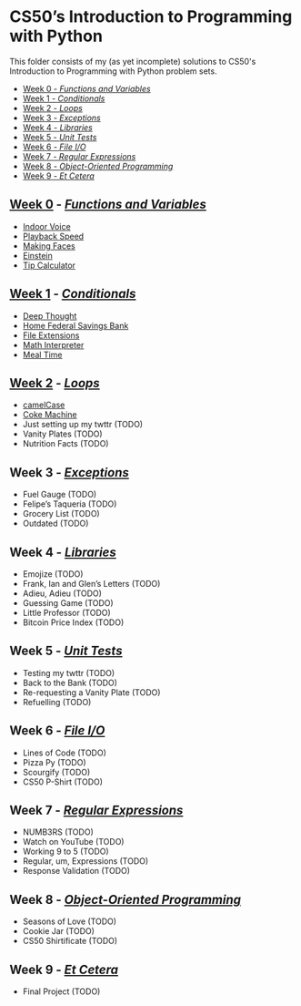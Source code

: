 # CS50’s Introduction to Programming with Python

This folder consists of my (as yet incomplete) solutions to CS50's Introduction
to Programming with Python problem sets.

- [Week 0 - _Functions and Variables_](#week-0---functions-and-variables)
- [Week 1 - _Conditionals_](#week-1---conditionals)
- [Week 2 - _Loops_](#week-2---loops)
- [Week 3 - _Exceptions_](#week-3---exceptions)
- [Week 4 - _Libraries_](#week-4---libraries)
- [Week 5 - _Unit Tests_](#week-5---unit-tests)
- [Week 6 - _File I/O_](#week-6---file-io)
- [Week 7 - _Regular Expressions_](#week-7---regular-expressions)
- [Week 8 - _Object-Oriented Programming_](#week-8---object-oriented-programming)
- [Week 9 - _Et Cetera_](#week-9---et-cetera)

## [Week 0][github-week-0] - [_Functions and Variables_][harvard-week-0]

- [Indoor Voice][indoor]
- [Playback Speed][playback]
- [Making Faces][faces]
- [Einstein][einstein]
- [Tip Calculator][tip]

## [Week 1][github-week-1] - [_Conditionals_][harvard-week-1]

- [Deep Thought][deep]
- [Home Federal Savings Bank][bank]
- [File Extensions][extensions]
- [Math Interpreter][interpreter]
- [Meal Time][meal]

## [Week 2][github-week-2] - [_Loops_][harvard-week-2]

- [camelCase][camel]
- [Coke Machine][coke]
- Just setting up my twttr (TODO)
- Vanity Plates (TODO)
- Nutrition Facts (TODO)

## Week 3 - [_Exceptions_][harvard-week-3]

- Fuel Gauge (TODO)
- Felipe’s Taqueria (TODO)
- Grocery List (TODO)
- Outdated (TODO)

## Week 4 - [_Libraries_][harvard-week-4]

- Emojize (TODO)
- Frank, Ian and Glen’s Letters (TODO)
- Adieu, Adieu (TODO)
- Guessing Game (TODO)
- Little Professor (TODO)
- Bitcoin Price Index (TODO)

## Week 5 - [_Unit Tests_][harvard-week-5]

- Testing my twttr (TODO)
- Back to the Bank (TODO)
- Re-requesting a Vanity Plate (TODO)
- Refuelling (TODO)

## Week 6 - [_File I/O_][harvard-week-6]

- Lines of Code (TODO)
- Pizza Py (TODO)
- Scourgify (TODO)
- CS50 P-Shirt (TODO)

## Week 7 - [_Regular Expressions_][harvard-week-7]

- NUMB3RS (TODO)
- Watch on YouTube (TODO)
- Working 9 to 5 (TODO)
- Regular, um, Expressions (TODO)
- Response Validation (TODO)

## Week 8 - [_Object-Oriented Programming_][harvard-week-8]

- Seasons of Love (TODO)
- Cookie Jar (TODO)
- CS50 Shirtificate (TODO)

## Week 9 - [_Et Cetera_][harvard-week-9]

- Final Project (TODO)

[bank]:
  https://github.com/Mr-Lasagne/learning-exercise-portfolio/tree/main/cs50p/week-1/bank
[camel]:
  https://github.com/Mr-Lasagne/learning-exercise-portfolio/tree/main/cs50p/week-2/camel
[coke]:
  https://github.com/Mr-Lasagne/learning-exercise-portfolio/tree/main/cs50p/week-2/coke
[deep]:
  https://github.com/Mr-Lasagne/learning-exercise-portfolio/tree/main/cs50p/week-1/deep
[einstein]:
  https://github.com/Mr-Lasagne/learning-exercise-portfolio/tree/main/cs50p/week-0/einstein
[extensions]:
  https://github.com/Mr-Lasagne/learning-exercise-portfolio/tree/main/cs50p/week-1/extensions
[faces]:
  https://github.com/Mr-Lasagne/learning-exercise-portfolio/tree/main/cs50p/week-0/faces
[github-week-0]:
  https://github.com/Mr-Lasagne/learning-exercise-portfolio/tree/main/cs50p/week-0
[github-week-1]:
  https://github.com/Mr-Lasagne/learning-exercise-portfolio/tree/main/cs50p/week-1
[github-week-2]:
  https://github.com/Mr-Lasagne/learning-exercise-portfolio/tree/main/cs50p/week-2
[harvard-week-0]: https://cs50.harvard.edu/python/2022/weeks/0/
[harvard-week-1]: https://cs50.harvard.edu/python/2022/weeks/1/
[harvard-week-2]: https://cs50.harvard.edu/python/2022/weeks/2/
[harvard-week-3]: https://cs50.harvard.edu/python/2022/weeks/3/
[harvard-week-4]: https://cs50.harvard.edu/python/2022/weeks/4/
[harvard-week-5]: https://cs50.harvard.edu/python/2022/weeks/5/
[harvard-week-6]: https://cs50.harvard.edu/python/2022/weeks/6/
[harvard-week-7]: https://cs50.harvard.edu/python/2022/weeks/7/
[harvard-week-8]: https://cs50.harvard.edu/python/2022/weeks/8/
[harvard-week-9]: https://cs50.harvard.edu/python/2022/weeks/9/
[indoor]:
  https://github.com/Mr-Lasagne/learning-exercise-portfolio/tree/main/cs50p/week-0/indoor
[interpreter]:
  https://github.com/Mr-Lasagne/learning-exercise-portfolio/tree/main/cs50p/week-1/interpreter
[meal]:
  https://github.com/Mr-Lasagne/learning-exercise-portfolio/tree/main/cs50p/week-1/meal
[playback]:
  https://github.com/Mr-Lasagne/learning-exercise-portfolio/tree/main/cs50p/week-0/playback
[tip]:
  https://github.com/Mr-Lasagne/learning-exercise-portfolio/tree/main/cs50p/week-0/tip
